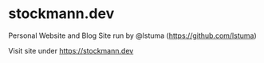# stockmann.dev
Personal Website and Blog Site run by @lstuma (https://github.com/lstuma)

Visit site under https://stockmann.dev
